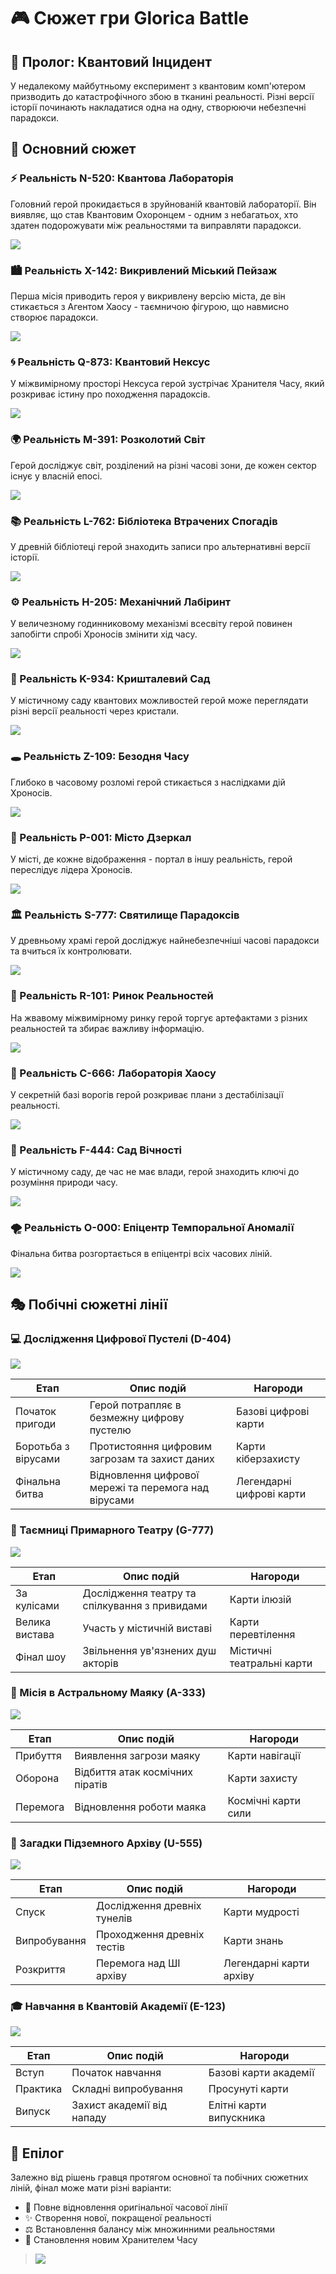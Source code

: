 # 🎮 Сюжет гри Glorica Battle

## 🌟 Пролог: Квантовий Інцидент
У недалекому майбутньому експеримент з квантовим комп'ютером призводить до катастрофічного збою в тканині реальності. Різні версії історії починають накладатися одна на одну, створюючи небезпечні парадокси.

## 🌌 Основний сюжет

### ⚡ Реальність N-520: Квантова Лабораторія 
Головний герой прокидається в зруйнованій квантовій лабораторії. Він виявляє, що став Квантовим Охоронцем - одним з небагатьох, хто здатен подорожувати між реальностями та виправляти парадокси.

![](https://raw.githubusercontent.com/TeslenkoPavlo/Game-Glorica-Battle/refs/heads/main/docs/other/img1.png)

### 🏙️ Реальність X-142: Викривлений Міський Пейзаж
Перша місія приводить героя у викривлену версію міста, де він стикається з Агентом Хаосу - таємничою фігурою, що навмисно створює парадокси.

![](https://raw.githubusercontent.com/TeslenkoPavlo/Game-Glorica-Battle/refs/heads/main/docs/other/img2.png)

### 🌀 Реальність Q-873: Квантовий Нексус
У міжвимірному просторі Нексуса герой зустрічає Хранителя Часу, який розкриває істину про походження парадоксів.

![](https://raw.githubusercontent.com/TeslenkoPavlo/Game-Glorica-Battle/refs/heads/main/docs/other/img3.png)

### 🌍 Реальність M-391: Розколотий Світ
Герой досліджує світ, розділений на різні часові зони, де кожен сектор існує у власній епосі.

![](https://raw.githubusercontent.com/TeslenkoPavlo/Game-Glorica-Battle/refs/heads/main/docs/other/img4.png)

### 📚 Реальність L-762: Бібліотека Втрачених Спогадів
У древній бібліотеці герой знаходить записи про альтернативні версії історії.

![](https://raw.githubusercontent.com/TeslenkoPavlo/Game-Glorica-Battle/refs/heads/main/docs/other/img5.png)

### ⚙️ Реальність H-205: Механічний Лабіринт
У величезному годинниковому механізмі всесвіту герой повинен запобігти спробі Хроносів змінити хід часу.

![](https://raw.githubusercontent.com/TeslenkoPavlo/Game-Glorica-Battle/refs/heads/main/docs/other/img6.png)

### 🌺 Реальність K-934: Кришталевий Сад
У містичному саду квантових можливостей герой може переглядати різні версії реальності через кристали.

![](https://raw.githubusercontent.com/TeslenkoPavlo/Game-Glorica-Battle/refs/heads/main/docs/other/img7.png)

### 🕳️ Реальність Z-109: Безодня Часу
Глибоко в часовому розломі герой стикається з наслідками дій Хроносів.

![](https://raw.githubusercontent.com/TeslenkoPavlo/Game-Glorica-Battle/refs/heads/main/docs/other/img8.png)

### 🌆 Реальність P-001: Місто Дзеркал
У місті, де кожне відображення - портал в іншу реальність, герой переслідує лідера Хроносів.

![](https://raw.githubusercontent.com/TeslenkoPavlo/Game-Glorica-Battle/refs/heads/main/docs/other/img9.png)

### 🏛️ Реальність S-777: Святилище Парадоксів
У древньому храмі герой досліджує найнебезпечніші часові парадокси та вчиться їх контролювати.

![](https://raw.githubusercontent.com/TeslenkoPavlo/Game-Glorica-Battle/refs/heads/main/docs/other/img16.png)

### 🏪 Реальність R-101: Ринок Реальностей
На жвавому міжвимірному ринку герой торгує артефактами з різних реальностей та збирає важливу інформацію.

![](https://raw.githubusercontent.com/TeslenkoPavlo/Game-Glorica-Battle/refs/heads/main/docs/other/img17.png)

### 🔬 Реальність C-666: Лабораторія Хаосу
У секретній базі ворогів герой розкриває плани з дестабілізації реальності.

![](https://raw.githubusercontent.com/TeslenkoPavlo/Game-Glorica-Battle/refs/heads/main/docs/other/img18.png)

### 🌳 Реальність F-444: Сад Вічності
У містичному саду, де час не має влади, герой знаходить ключі до розуміння природи часу.

![](https://raw.githubusercontent.com/TeslenkoPavlo/Game-Glorica-Battle/refs/heads/main/docs/other/img19.png)

### 🌪️ Реальність O-000: Епіцентр Темпоральної Аномалії
Фінальна битва розгортається в епіцентрі всіх часових ліній.

![](https://raw.githubusercontent.com/TeslenkoPavlo/Game-Glorica-Battle/refs/heads/main/docs/other/img10.png)

## 🎭 Побічні сюжетні лінії

### 💻 Дослідження Цифрової Пустелі (D-404)

![](https://raw.githubusercontent.com/TeslenkoPavlo/Game-Glorica-Battle/refs/heads/main/docs/other/img11.png)

| Етап | Опис подій | Нагороди |
|------|------------|----------|
| Початок пригоди | Герой потрапляє в безмежну цифрову пустелю | Базові цифрові карти |
| Боротьба з вірусами | Протистояння цифровим загрозам та захист даних | Карти кіберзахисту |
| Фінальна битва | Відновлення цифрової мережі та перемога над вірусами | Легендарні цифрові карти |

### 👻 Таємниці Примарного Театру (G-777)

![](https://raw.githubusercontent.com/TeslenkoPavlo/Game-Glorica-Battle/refs/heads/main/docs/other/img12.png)

| Етап | Опис подій | Нагороди |
|------|------------|----------|
| За кулісами | Дослідження театру та спілкування з привидами | Карти ілюзій |
| Велика вистава | Участь у містичній виставі | Карти перевтілення |
| Фінал шоу | Звільнення ув'язнених душ акторів | Містичні театральні карти |

### 🌟 Місія в Астральному Маяку (A-333)

![](https://raw.githubusercontent.com/TeslenkoPavlo/Game-Glorica-Battle/refs/heads/main/docs/other/img13.png)

| Етап | Опис подій | Нагороди |
|------|------------|----------|
| Прибуття | Виявлення загрози маяку | Карти навігації |
| Оборона | Відбиття атак космічних піратів | Карти захисту |
| Перемога | Відновлення роботи маяка | Космічні карти сили |

### 📜 Загадки Підземного Архіву (U-555)

![](https://raw.githubusercontent.com/TeslenkoPavlo/Game-Glorica-Battle/refs/heads/main/docs/other/img14.png)

| Етап | Опис подій | Нагороди |
|------|------------|----------|
| Спуск | Дослідження древніх тунелів | Карти мудрості |
| Випробування | Проходження древніх тестів | Карти знань |
| Розкриття | Перемога над ШІ архіву | Легендарні карти архіву |

### 🎓 Навчання в Квантовій Академії (E-123)

![](https://raw.githubusercontent.com/TeslenkoPavlo/Game-Glorica-Battle/refs/heads/main/docs/other/img15.png)

| Етап | Опис подій | Нагороди |
|------|------------|----------|
| Вступ | Початок навчання | Базові карти академії |
| Практика | Складні випробування | Просунуті карти |
| Випуск | Захист академії від нападу | Елітні карти випускника |

## 🌟 Епілог
Залежно від рішень гравця протягом основної та побічних сюжетних ліній, фінал може мати різні варіанти:
- 🔄 Повне відновлення оригінальної часової лінії
- ✨ Створення нової, покращеної реальності
- ⚖️ Встановлення балансу між множинними реальностями
- 👑 Становлення новим Хранителем Часу

> ![](https://raw.githubusercontent.com/TeslenkoPavlo/Game-Glorica-Battle/refs/heads/main/docs/other/img20.png)
